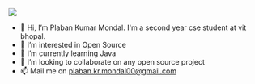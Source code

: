 ![](https://komarev.com/ghpvc/?username=PlabanKr)


- 👋 Hi, I’m Plaban Kumar Mondal. I'm a second year cse student at vit bhopal.
- 👀 I’m interested in Open Source
- 🌱 I’m currently learning Java
- 💞️ I’m looking to collaborate on any open source project
- 📫 Mail me on plaban.kr.mondal00@gmail.com

<!---
PlabanKr/PlabanKr is a ✨ special ✨ repository because its `README.md` (this file) appears on your GitHub profile.
You can click the Preview link to take a look at your changes.
--->

